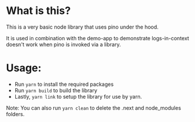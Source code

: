 # What is this?

This is a very basic node library that uses pino under the hood.

It is used in combination with the demo-app to demonstrate logs-in-context doesn't work when pino is invoked via a library.

# Usage:

* Run `yarn` to install the required packages 
* Run `yarn build` to build the library 
* Lastly, `yarn link` to setup the library for use by yarn.

Note: You can also run `yarn clean` to delete the .next and node_modules folders.